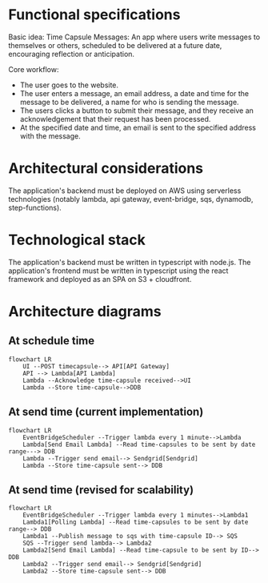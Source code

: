 # Functional specifications

Basic idea:
Time Capsule Messages: An app where users write messages to themselves or others, scheduled to be delivered at a future date, encouraging reflection or anticipation.

Core workflow:
- The user goes to the website.
- The user enters a message, an email address, a date and time for the message to be delivered, a name for who is sending the message.
- The users clicks a button to submit their message, and they receive an acknowledgement that their request has been processed.
- At the specified date and time, an email is sent to the specified address with the message.

# Architectural considerations

The application's backend must be deployed on AWS using serverless technologies (notably lambda, api gateway, event-bridge, sqs, dynamodb, step-functions).

# Technological stack

The application's backend must be written in typescript with node.js.
The application's frontend must be written in typescript using the react framework and deployed as an SPA on S3 + cloudfront.

# Architecture diagrams

## At schedule time
```mermaid
flowchart LR
    UI --POST timecapsule--> API[API Gateway]
    API --> Lambda[API Lambda]
    Lambda --Acknowledge time-capsule received-->UI
    Lambda --Store time-capsule-->DDB
```

## At send time (current implementation)
```mermaid
flowchart LR
    EventBridgeScheduler --Trigger lambda every 1 minute-->Lambda
    Lambda[Send Email Lambda] --Read time-capsules to be sent by date range---> DDB
    Lambda --Trigger send email--> Sendgrid[Sendgrid]
    Lambda --Store time-capsule sent--> DDB
```

## At send time (revised for scalability)
```mermaid
flowchart LR
    EventBridgeScheduler --Trigger lambda every 1 minutes-->Lambda1
    Lambda1[Polling Lambda] --Read time-capsules to be sent by date range--> DDB
    Lambda1 --Publish message to sqs with time-capsule ID--> SQS
    SQS --Trigger send lambda--> Lambda2
    Lambda2[Send Email Lambda] --Read time-capsule to be sent by ID--> DDB
    Lambda2 --Trigger send email--> Sendgrid[Sendgrid]
    Lambda2 --Store time-capsule sent--> DDB
```
